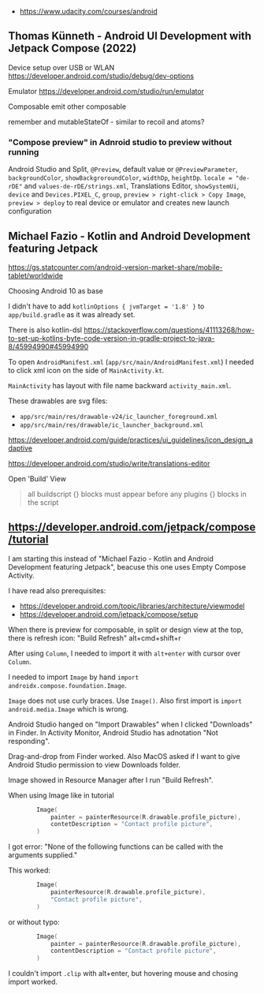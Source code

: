- https://www.udacity.com/courses/android

## Thomas Künneth - Android UI Development with Jetpack Compose (2022)

Device setup over USB or WLAN https://developer.android.com/studio/debug/dev-options

Emulator https://developer.android.com/studio/run/emulator

Composable emit other composable

remember and mutableStateOf - similar to recoil and atoms?

### "Compose preview" in Adnroid studio to preview without running

Android Studio and Split, `@Preview`, default value or `@PreviewParameter`, `backgroundColor`, `showBackgroroundColor`, `widthDp`, `heightDp`. `locale = "de-rDE"` and `values-de-rDE/strings.xml`, Translations Editor, `showSystemUi`, `device` and `Devices.PIXEL_C`, `group`, `preview > right-click > Copy Image`, `preview > deploy` to real device or emulator and creates new launch configuration

## Michael Fazio - Kotlin and Android Development featuring Jetpack

https://gs.statcounter.com/android-version-market-share/mobile-tablet/worldwide

Choosing Android 10 as base

I didn't have to add `kotlinOptions { jvmTarget = '1.8' }` to `app/build.gradle` as it was already set.

There is also kotlin-dsl https://stackoverflow.com/questions/41113268/how-to-set-up-kotlins-byte-code-version-in-gradle-project-to-java-8/45994990#45994990

To open `AndroidManifest.xml` (`app/src/main/AndroidManifest.xml`) I needed to click xml icon on the side of `MainActivity.kt`.

`MainActivity` has layout with file name backward `activity_main.xml`.

These drawables are svg files:

- `app/src/main/res/drawable-v24/ic_launcher_foreground.xml`
- `app/src/main/res/drawable/ic_launcher_background.xml`

https://developer.android.com/guide/practices/ui_guidelines/icon_design_adaptive

https://developer.android.com/studio/write/translations-editor

Open 'Build' View

> all buildscript {} blocks must appear before any plugins {} blocks in the script

## https://developer.android.com/jetpack/compose/tutorial

I am starting this instead of "Michael Fazio - Kotlin and Android Development featuring Jetpack", beacuse this one uses Empty Compose Activity.

I have read also prerequisites:

- https://developer.android.com/topic/libraries/architecture/viewmodel
- https://developer.android.com/jetpack/compose/setup

When there is preview for composable, in split or design view at the top, there is refresh icon: "Build Refresh" alt+cmd+shift+r

After using `Column`, I needed to import it with `alt+enter` with cursor over `Column`.

I needed to import `Image` by hand `import androidx.compose.foundation.Image`.

`Image` does not use curly braces. Use `Image()`. Also first import is `import android.media.Image` which is wrong.

Android Studio hanged on "Import Drawables" when I clicked "Downloads" in Finder. In Activity Monitor, Android Studio has adnotation "Not responding".

Drag-and-drop from Finder worked. Also MacOS asked if I want to give Android Studio permission to view Downloads folder.

Image showed in Resource Manager after I run "Build Refresh".

When using Image like in tutorial

```kotlin
        Image(
            painter = painterResource(R.drawable.profile_picture),
            contetDescription = "Contact profile picture",
        )
```

I got error: "None of the following functions can be called with the arguments supplied."

This worked:

```kotlin
        Image(
            painterResource(R.drawable.profile_picture),
            "Contact profile picture",
        )
```

or without typo:

```kotlin
        Image(
            painter = painterResource(R.drawable.profile_picture),
            contentDescription = "Contact profile picture",
        )
```

I couldn't import `.clip` with alt+enter, but hovering mouse and chosing import worked.
